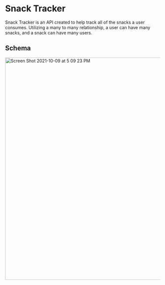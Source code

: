 # Snack Tracker
Snack Tracker is an API created to help track all of the snacks a user consumes. Utilizing a many to many relationship, a user can have many snacks, and a snack can have many users.

## Schema

<img width="721" alt="Screen Shot 2021-10-09 at 5 09 23 PM" src="https://user-images.githubusercontent.com/78196294/136675908-aa2d1598-9c8a-43f8-a94b-bd8baf2f6744.png">
